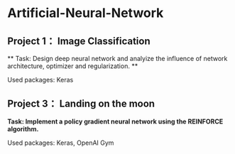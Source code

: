# Artificial-Neural-Network

## Project 1： Image Classification

** Task: Design deep neural network and analyize the influence of network architecture, optimizer and regularization. **

Used packages: Keras

## Project 3： Landing on the moon

**Task: Implement a policy gradient neural network using the REINFORCE algorithm.**

Used packages: Keras, OpenAI Gym